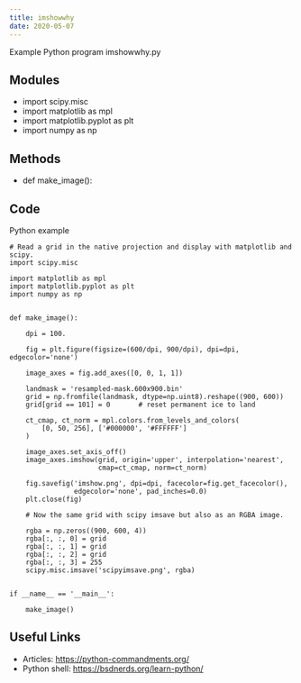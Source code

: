 ```yaml
---
title: imshowwhy
date: 2020-05-07
---
```

Example Python program imshowwhy.py

## Modules

* import scipy.misc
* import matplotlib as mpl
* import matplotlib.pyplot as plt
* import numpy as np

## Methods

* def make_image():

## Code

Python example

    # Read a grid in the native projection and display with matplotlib and scipy.
    import scipy.misc
    
    import matplotlib as mpl
    import matplotlib.pyplot as plt
    import numpy as np
    
    
    def make_image():
    
        dpi = 100.
    
        fig = plt.figure(figsize=(600/dpi, 900/dpi), dpi=dpi, edgecolor='none')
    
        image_axes = fig.add_axes([0, 0, 1, 1])
    
        landmask = 'resampled-mask.600x900.bin'
        grid = np.fromfile(landmask, dtype=np.uint8).reshape((900, 600))
        grid[grid == 101] = 0       # reset permanent ice to land
    
        ct_cmap, ct_norm = mpl.colors.from_levels_and_colors(
            [0, 50, 256], ['#000000', '#FFFFFF']
        )
    
        image_axes.set_axis_off()
        image_axes.imshow(grid, origin='upper', interpolation='nearest',
                          cmap=ct_cmap, norm=ct_norm)
    
        fig.savefig('imshow.png', dpi=dpi, facecolor=fig.get_facecolor(),
                    edgecolor='none', pad_inches=0.0)
        plt.close(fig)
    
        # Now the same grid with scipy imsave but also as an RGBA image.
    
        rgba = np.zeros((900, 600, 4))
        rgba[:, :, 0] = grid
        rgba[:, :, 1] = grid
        rgba[:, :, 2] = grid
        rgba[:, :, 3] = 255
        scipy.misc.imsave('scipyimsave.png', rgba)
    
    
    if __name__ == '__main__':
    
        make_image()
    

## Useful Links

- Articles: https://python-commandments.org/
- Python shell: https://bsdnerds.org/learn-python/

